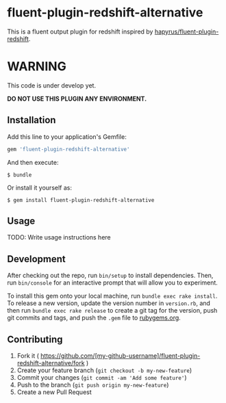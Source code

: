 # fluent-plugin-redshift-alternative

This is a fluent output plugin for redshift inspired by [hapyrus/fluent-plugin-redshift](https://github.com/hapyrus/fluent-plugin-redshift).

# WARNING

This code is under develop yet.

**DO NOT USE THIS PLUGIN ANY ENVIRONMENT.**

## Installation

Add this line to your application's Gemfile:

```ruby
gem 'fluent-plugin-redshift-alternative'
```

And then execute:

    $ bundle

Or install it yourself as:

    $ gem install fluent-plugin-redshift-alternative

## Usage

TODO: Write usage instructions here

## Development

After checking out the repo, run `bin/setup` to install dependencies. Then, run `bin/console` for an interactive prompt that will allow you to experiment.

To install this gem onto your local machine, run `bundle exec rake install`. To release a new version, update the version number in `version.rb`, and then run `bundle exec rake release` to create a git tag for the version, push git commits and tags, and push the `.gem` file to [rubygems.org](https://rubygems.org).

## Contributing

1. Fork it ( https://github.com/[my-github-username]/fluent-plugin-redshift-alternative/fork )
2. Create your feature branch (`git checkout -b my-new-feature`)
3. Commit your changes (`git commit -am 'Add some feature'`)
4. Push to the branch (`git push origin my-new-feature`)
5. Create a new Pull Request
